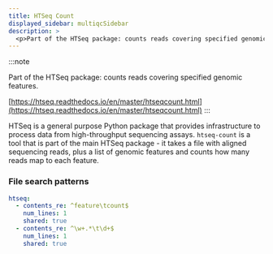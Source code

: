 ```yaml
---
title: HTSeq Count
displayed_sidebar: multiqcSidebar
description: >
  <p>Part of the HTSeq package: counts reads covering specified genomic features.</p>
---
```


<!--
~~~~~ DO NOT EDIT ~~~~~
This file is autogenerated from the MultiQC module python docstring.
Do not edit the markdown, it will be overwritten.

File path for the source of this content: multiqc/modules/htseq/htseq.py
~~~~~~~~~~~~~~~~~~~~~~~
-->

:::note

<p>Part of the HTSeq package: counts reads covering specified genomic features.</p>

[https://htseq.readthedocs.io/en/master/htseqcount.html](https://htseq.readthedocs.io/en/master/htseqcount.html)
:::

HTSeq is a general purpose Python package that provides infrastructure to
process data from high-throughput sequencing assays. `htseq-count` is a tool
that is part of the main HTSeq package - it takes a file with aligned sequencing
reads, plus a list of genomic features and counts how many reads map to each feature.

### File search patterns

```yaml
htseq:
  - contents_re: ^feature\tcount$
    num_lines: 1
    shared: true
  - contents_re: ^\w+.*\t\d+$
    num_lines: 1
    shared: true
```
